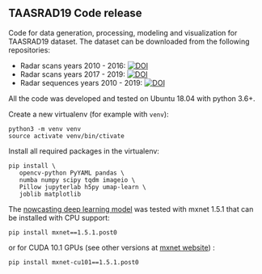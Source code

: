 TAASRAD19 Code release
---

Code for data generation, processing, modeling and visualization for TAASRAD19 dataset.
The dataset can be downloaded from the following repositories:
- Radar scans years 2010 - 2016:
[![DOI](https://zenodo.org/badge/DOI/10.5281/zenodo.3577451.svg)](https://doi.org/10.5281/zenodo.3577451)
- Radar scans years 2017 - 2019:
[![DOI](https://zenodo.org/badge/DOI/10.5281/zenodo.3591396.svg)](https://doi.org/10.5281/zenodo.3591396)
- Radar sequences years 2010 - 2019:
[![DOI](https://zenodo.org/badge/DOI/10.5281/zenodo.3591404.svg)](https://doi.org/10.5281/zenodo.3591404)

All the code was developed and tested on Ubuntu 18.04 with python 3.6+.

Create a new virtualenv (for example with `venv`):
```
python3 -m venv venv 
source activate venv/bin/ctivate
```

Install all required packages in the virtualenv:
```
pip install \
   opencv-python PyYAML pandas \
   numba numpy scipy tqdm imageio \
   Pillow jupyterlab h5py umap-learn \
   joblib matplotlib
```

The [nowcasting deep learning model](deep_learning_nowcasting) was tested with mxnet 1.5.1
that can be installed with CPU support:
```
pip install mxnet==1.5.1.post0
```
or for CUDA 10.1 GPUs (see other versions at
[mxnet website](https://mxnet.apache.org/get_started/?version=v1.5.1)) :
```
pip install mxnet-cu101==1.5.1.post0
```